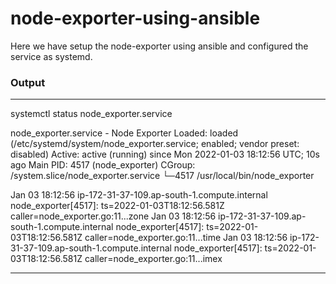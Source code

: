 # node-exporter-using-ansible

Here we have setup the node-exporter using ansible and configured the service as systemd.


### Output
---
 systemctl status node_exporter.service 
 
node_exporter.service - Node Exporter
   Loaded: loaded (/etc/systemd/system/node_exporter.service; enabled; vendor preset: disabled)
   Active: active (running) since Mon 2022-01-03 18:12:56 UTC; 10s ago
 Main PID: 4517 (node_exporter)
   CGroup: /system.slice/node_exporter.service
           └─4517 /usr/local/bin/node_exporter

Jan 03 18:12:56 ip-172-31-37-109.ap-south-1.compute.internal node_exporter[4517]: ts=2022-01-03T18:12:56.581Z caller=node_exporter.go:11...zone
Jan 03 18:12:56 ip-172-31-37-109.ap-south-1.compute.internal node_exporter[4517]: ts=2022-01-03T18:12:56.581Z caller=node_exporter.go:11...time
Jan 03 18:12:56 ip-172-31-37-109.ap-south-1.compute.internal node_exporter[4517]: ts=2022-01-03T18:12:56.581Z caller=node_exporter.go:11...imex

---


